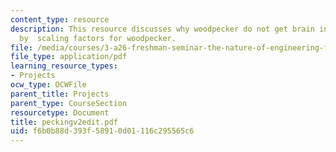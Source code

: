 ```yaml
---
content_type: resource
description: This resource discusses why woodpecker do not get brain injury from pecking
  by  scaling factors for woodpecker.
file: /media/courses/3-a26-freshman-seminar-the-nature-of-engineering-fall-2005/f6b0b88d393f58910d01116c295565c6_peckingv2edit.pdf
file_type: application/pdf
learning_resource_types:
- Projects
ocw_type: OCWFile
parent_title: Projects
parent_type: CourseSection
resourcetype: Document
title: peckingv2edit.pdf
uid: f6b0b88d-393f-5891-0d01-116c295565c6
---
```

